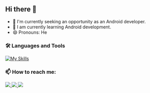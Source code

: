## Hi there 👋
- 🔭 I'm currently seeking an opportunity as an Android developer.
- 🌱 I am currently learning Android development.
- 😄 Pronouns: He

### 🛠️ Languages and Tools
[![My Skills](https://skillicons.dev/icons?i=java,kotlin,androidstudio,sqlite,github,vscode,neovim&theme=light)](https://skillicons.dev)

### 📫 How to reach me:
<div align="left">
  <a href="mailto:abhiketkumar8888@gmail.com">
    <img src="https://img.shields.io/badge/Gmail-D14836?style=for-the-badge&logo=gmail&logoColor=white" target="_blank" />
  </a>
  <a href="https://www.linkedin.com/in/abhiket-kumar">
    <img src="https://img.shields.io/badge/linkedin-%230077B5.svg?style=for-the-badge&logo=linkedin&logoColor=white" target="_blank" />
  </a>
  <a href="https://wa.me/917979901336">
    <img src="https://img.shields.io/badge/WhatsApp-25D366?style=for-the-badge&logo=whatsapp&logoColor=white" target="_blank" />
  </a>
</div>

